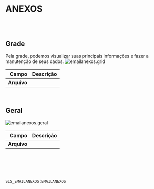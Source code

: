 # ANEXOS
<br>
<br>

## Grade
Pela grade, podemos visualizar suas principais informações e fazer a manutenção de seus dados.
![emailanexos.grid](https://raw.githubusercontent.com/netforcews/docs-erp/master/geral/imagens/emailanexos.grid.png)

Campo | Descrição
--:|---
**Arquivo** | 
<br>

## Geral
![emailanexos.geral](https://raw.githubusercontent.com/netforcews/docs-erp/master/geral/imagens/emailanexos.geral.png)

Campo | Descrição
--:|---
**Arquivo** | 
<br>
<br>
<br>
<br>

```SIS_EMAILANEXOS:EMAILANEXOS```

